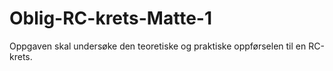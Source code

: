 # Oblig-RC-krets-Matte-1
Oppgaven skal undersøke den teoretiske og praktiske oppførselen til en RC-krets. 
